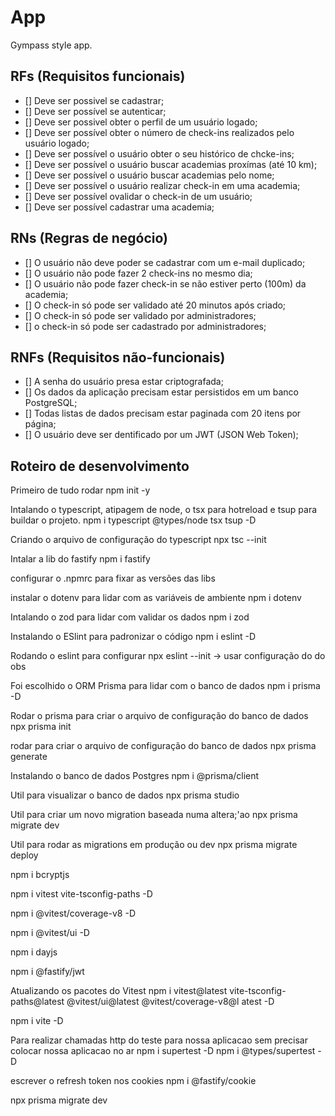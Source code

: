 # App

Gympass style app.

## RFs (Requisitos funcionais)

- [] Deve ser possivel se cadastrar;
- [] Deve ser possível se autenticar;
- [] Deve ser possivel obter o perfil de um usuário logado;
- [] Deve ser possível obter o número de check-ins realizados pelo usuário logado;
- [] Deve ser possível o usuário obter o seu histórico de chcke-ins;
- [] Deve ser possível o usuário buscar academias proxímas (até 10 km);
- [] Deve ser possível o usuário buscar academias pelo nome;
- [] Deve ser possível o usuário realizar check-in em uma academia;
- [] Deve ser possível ovalidar o check-in de um usuário;
- [] Deve ser possível cadastrar uma academia;

## RNs (Regras de negócio)

- [] O usuário não deve poder se cadastrar com um e-mail duplicado;
- [] O usuário não pode fazer 2 check-ins no mesmo dia;
- [] O usuário não pode fazer check-in se não estiver perto (100m) da academia;
- [] O check-in só pode ser validado até 20 minutos após criado;
- [] O check-in só pode ser validado por administradores;
- [] o check-in só pode ser cadastrado por administradores;

## RNFs (Requisitos não-funcionais)

- [] A senha do usuário presa estar criptografada;
- [] Os dados da aplicação precisam estar persistidos em um banco PostgreSQL;
- [] Todas listas de dados precisam estar paginada com 20 itens por página;
- [] O usuário deve ser dentificado por um JWT (JSON Web Token);

## Roteiro de desenvolvimento
Primeiro de tudo rodar
npm init -y

Intalando o typescript, atipagem de node, o tsx para hotreload e tsup para buildar o projeto.
npm i typescript @types/node tsx tsup -D

Criando o arquivo de configuração do typescript
npx tsc --init

Intalar a lib do fastify
npm i fastify

configurar o .npmrc para fixar as versões das libs

instalar o dotenv para lidar com as variáveis de ambiente
npm i dotenv

Intalando o zod para lidar com validar os dados
npm i zod

Instalando o ESlint para padronizar o código
npm i eslint -D

Rodando o eslint para configurar
npx eslint --init -> usar configuração do do obs

Foi escolhido o ORM Prisma para lidar com o banco de dados
npm i prisma -D

Rodar o prisma para criar o arquivo de configuração do banco de dados
npx prisma init

rodar para criar o arquivo de configuração do banco de dados
npx prisma generate

Instalando o banco de dados Postgres
npm i @prisma/client

Util para visualizar o banco de dados
npx prisma studio

Util para criar um novo migration baseada numa altera;'ao
npx prisma migrate dev

Util para rodar as migrations em produção ou dev
npx prisma migrate deploy


npm i bcryptjs

npm i vitest vite-tsconfig-paths -D

npm i @vitest/coverage-v8 -D

npm i @vitest/ui -D

npm i dayjs

npm i @fastify/jwt


Atualizando os pacotes do Vitest
npm i vitest@latest vite-tsconfig-paths@latest @vitest/ui@latest @vitest/coverage-v8@l
atest -D 

npm i vite -D

Para realizar chamadas http do teste para nossa aplicacao sem precisar colocar nossa aplicacao no ar
npm i supertest -D
npm i @types/supertest -D

escrever o refresh token nos cookies
npm i @fastify/cookie

 npx prisma migrate dev